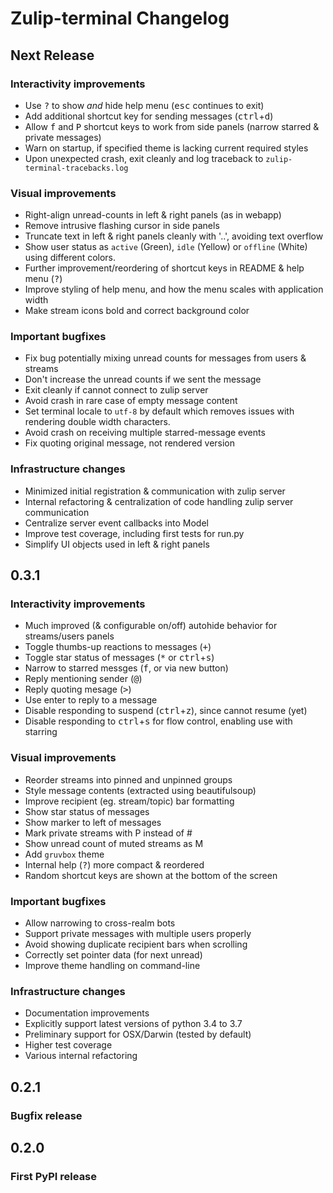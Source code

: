 # Zulip-terminal Changelog

## Next Release

### Interactivity improvements
- Use <kbd>?</kbd> to show *and* hide help menu (<kbd>esc</kbd> continues to exit)
- Add additional shortcut key for sending messages (<kbd>ctrl</kbd>+<kbd>d</kbd>)
- Allow <kbd>f</kbd> and <kbd>P</kbd> shortcut keys to work from side panels (narrow starred & private messages)
- Warn on startup, if specified theme is lacking current required styles
- Upon unexpected crash, exit cleanly and log traceback to `zulip-terminal-tracebacks.log`

### Visual improvements
- Right-align unread-counts in left & right panels (as in webapp)
- Remove intrusive flashing cursor in side panels
- Truncate text in left & right panels cleanly with '..', avoiding text overflow
- Show user status as `active` (Green), `idle` (Yellow) or `offline` (White) using different colors.
- Further improvement/reordering of shortcut keys in README & help menu (<kbd>?</kbd>)
- Improve styling of help menu, and how the menu scales with application width
- Make stream icons bold and correct background color

### Important bugfixes
- Fix bug potentially mixing unread counts for messages from users & streams
- Don't increase the unread counts if we sent the message
- Exit cleanly if cannot connect to zulip server
- Avoid crash in rare case of empty message content
- Set terminal locale to `utf-8` by default which removes issues with rendering double width characters.
- Avoid crash on receiving multiple starred-message events
- Fix quoting original message, not rendered version 

### Infrastructure changes
- Minimized initial registration & communication with zulip server
- Internal refactoring & centralization of code handling zulip server communication
- Centralize server event callbacks into Model
- Improve test coverage, including first tests for run.py
- Simplify UI objects used in left & right panels

## 0.3.1

### Interactivity improvements
- Much improved (& configurable on/off) autohide behavior for streams/users panels
- Toggle thumbs-up reactions to messages (<kbd>+</kbd>)
- Toggle star status of messages (<kbd>*</kbd> or <kbd>ctrl</kbd>+<kbd>s</kbd>)
- Narrow to starred messges (<kbd>f</kbd>, or via new button)
- Reply mentioning sender (<kbd>@</kbd>)
- Reply quoting mesage (<kbd>></kbd>)
- Use enter to reply to a message
- Disable responding to suspend (<kbd>ctrl</kbd>+<kbd>z</kbd>), since cannot resume (yet)
- Disable responding to <kbd>ctrl</kbd>+<kbd>s</kbd> for flow control, enabling use with starring

### Visual improvements
- Reorder streams into pinned and unpinned groups
- Style message contents (extracted using beautifulsoup)
- Improve recipient (eg. stream/topic) bar formatting
- Show star status of messages
- Show marker to left of messages
- Mark private streams with P instead of #
- Show unread count of muted streams as M
- Add `gruvbox` theme
- Internal help (<kbd>?</kbd>) more compact & reordered
- Random shortcut keys are shown at the bottom of the screen

### Important bugfixes
- Allow narrowing to cross-realm bots
- Support private messages with multiple users properly
- Avoid showing duplicate recipient bars when scrolling
- Correctly set pointer data (for next unread)
- Improve theme handling on command-line

### Infrastructure changes
- Documentation improvements
- Explicitly support latest versions of python 3.4 to 3.7
- Preliminary support for OSX/Darwin (tested by default)
- Higher test coverage
- Various internal refactoring

## 0.2.1
### Bugfix release

## 0.2.0
### First PyPI release
